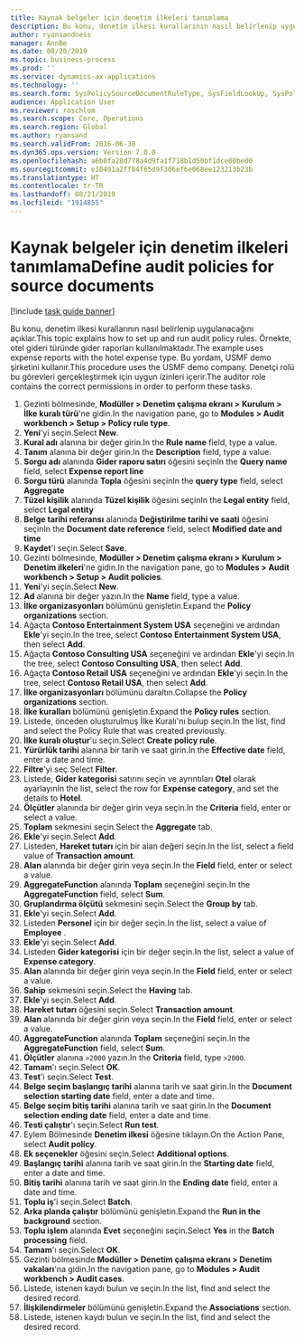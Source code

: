 ```yaml
---
title: Kaynak belgeler için denetim ilkeleri tanımlama
description: Bu konu, denetim ilkesi kurallarının nasıl belirlenip uygulanacağını açıklar.
author: ryansandness
manager: AnnBe
ms.date: 08/20/2019
ms.topic: business-process
ms.prod: ''
ms.service: dynamics-ax-applications
ms.technology: ''
ms.search.form: SysPolicySourceDocumentRuleType, SysFieldLookUp, SysPolicyListPage, SysPolicy, AuditPolicyRule, SysQueryForm, SysQueryFieldLookUp, AuditPolicyDateSelection, AuditPolicyAdditionalOption, BatchJob, CaseDetail
audience: Application User
ms.reviewer: roschlom
ms.search.scope: Core, Operations
ms.search.region: Global
ms.author: ryansand
ms.search.validFrom: 2016-06-30
ms.dyn365.ops.version: Version 7.0.0
ms.openlocfilehash: a6b0fa28d778a4d9fa1f718b1d50bf1dce00be00
ms.sourcegitcommit: e10491a2ff04f65d9f306ef6e068ee123213b23b
ms.translationtype: HT
ms.contentlocale: tr-TR
ms.lasthandoff: 08/21/2019
ms.locfileid: "1914855"
---
```

# <a name="define-audit-policies-for-source-documents"></a><span data-ttu-id="f9e55-103">Kaynak belgeler için denetim ilkeleri tanımlama</span><span class="sxs-lookup"><span data-stu-id="f9e55-103">Define audit policies for source documents</span></span>

[!include [task guide banner](../../includes/task-guide-banner.md)]

<span data-ttu-id="f9e55-104">Bu konu, denetim ilkesi kurallarının nasıl belirlenip uygulanacağını açıklar.</span><span class="sxs-lookup"><span data-stu-id="f9e55-104">This topic explains how to set up and run audit policy rules.</span></span> <span data-ttu-id="f9e55-105">Örnekte, otel gideri türünde gider raporları kullanılmaktadır.</span><span class="sxs-lookup"><span data-stu-id="f9e55-105">The example uses expense reports with the hotel expense type.</span></span> <span data-ttu-id="f9e55-106">Bu yordam, USMF demo şirketini kullanır.</span><span class="sxs-lookup"><span data-stu-id="f9e55-106">This procedure uses the USMF demo company.</span></span> <span data-ttu-id="f9e55-107">Denetçi rolü bu görevleri gerçekleştirmek için uygun izinleri içerir.</span><span class="sxs-lookup"><span data-stu-id="f9e55-107">The auditor role contains the correct permissions in order to perform these tasks.</span></span>

1. <span data-ttu-id="f9e55-108">Gezinti bölmesinde, **Modüller > Denetim çalışma ekranı > Kurulum > İlke kuralı türü**'ne gidin.</span><span class="sxs-lookup"><span data-stu-id="f9e55-108">In the navigation pane, go to **Modules > Audit workbench > Setup > Policy rule type**.</span></span>
2. <span data-ttu-id="f9e55-109">**Yeni**'yi seçin.</span><span class="sxs-lookup"><span data-stu-id="f9e55-109">Select **New**.</span></span>
3. <span data-ttu-id="f9e55-110">**Kural adı** alanına bir değer girin.</span><span class="sxs-lookup"><span data-stu-id="f9e55-110">In the **Rule name** field, type a value.</span></span>
4. <span data-ttu-id="f9e55-111">**Tanım** alanına bir değer girin.</span><span class="sxs-lookup"><span data-stu-id="f9e55-111">In the **Description** field, type a value.</span></span>
5. <span data-ttu-id="f9e55-112">**Sorgu adı** alanında **Gider raporu satırı** öğesini seçin</span><span class="sxs-lookup"><span data-stu-id="f9e55-112">In the **Query name** field, select **Expense report line**</span></span>
6. <span data-ttu-id="f9e55-113">**Sorgu türü** alanında **Topla** öğesini seçin</span><span class="sxs-lookup"><span data-stu-id="f9e55-113">In the **query type** field, select **Aggregate**</span></span>
7. <span data-ttu-id="f9e55-114">**Tüzel kişilik** alanında **Tüzel kişilik** öğesini seçin</span><span class="sxs-lookup"><span data-stu-id="f9e55-114">In the **Legal entity** field, select **Legal entity**</span></span>
8. <span data-ttu-id="f9e55-115">**Belge tarihi referansı** alanında **Değiştirilme tarihi ve saati** öğesini seçin</span><span class="sxs-lookup"><span data-stu-id="f9e55-115">In the **Document date reference** field, select **Modified date and time**</span></span>
9. <span data-ttu-id="f9e55-116">**Kaydet**'i seçin.</span><span class="sxs-lookup"><span data-stu-id="f9e55-116">Select **Save**.</span></span>
10. <span data-ttu-id="f9e55-117">Gezinti bölmesinde, **Modüller > Denetim çalışma ekranı > Kurulum > Denetim ilkeleri**'ne gidin.</span><span class="sxs-lookup"><span data-stu-id="f9e55-117">In the navigation pane, go to **Modules > Audit workbench > Setup > Audit policies**.</span></span>
11. <span data-ttu-id="f9e55-118">**Yeni**'yi seçin.</span><span class="sxs-lookup"><span data-stu-id="f9e55-118">Select **New**.</span></span>
12. <span data-ttu-id="f9e55-119">**Ad** alanına bir değer yazın.</span><span class="sxs-lookup"><span data-stu-id="f9e55-119">In the **Name** field, type a value.</span></span>
13. <span data-ttu-id="f9e55-120">**İlke organizasyonları**  bölümünü genişletin.</span><span class="sxs-lookup"><span data-stu-id="f9e55-120">Expand the **Policy organizations** section.</span></span>
14. <span data-ttu-id="f9e55-121">Ağaçta **Contoso Entertainment System USA** seçeneğini ve ardından **Ekle**'yi seçin.</span><span class="sxs-lookup"><span data-stu-id="f9e55-121">In the tree, select **Contoso Entertainment System USA**, then select **Add**.</span></span>
15. <span data-ttu-id="f9e55-122">Ağaçta **Contoso Consulting USA** seçeneğini ve ardından **Ekle**'yi seçin.</span><span class="sxs-lookup"><span data-stu-id="f9e55-122">In the tree, select **Contoso Consulting USA**, then select **Add**.</span></span>
16. <span data-ttu-id="f9e55-123">Ağaçta **Contoso Retail USA** seçeneğini ve ardından **Ekle**'yi seçin.</span><span class="sxs-lookup"><span data-stu-id="f9e55-123">In the tree, select **Contoso Retail USA**, then select **Add**.</span></span>
17. <span data-ttu-id="f9e55-124">**İlke organizasyonları** bölümünü daraltın.</span><span class="sxs-lookup"><span data-stu-id="f9e55-124">Collapse the **Policy organizations** section.</span></span>
18. <span data-ttu-id="f9e55-125">**İlke kuralları**  bölümünü genişletin.</span><span class="sxs-lookup"><span data-stu-id="f9e55-125">Expand the **Policy rules** section.</span></span>
19. <span data-ttu-id="f9e55-126">Listede, önceden oluşturulmuş İlke Kuralı'nı bulup seçin.</span><span class="sxs-lookup"><span data-stu-id="f9e55-126">In the list, find and select the Policy Rule that was created previously.</span></span>
20. <span data-ttu-id="f9e55-127">**İlke kuralı oluştur**'u seçin.</span><span class="sxs-lookup"><span data-stu-id="f9e55-127">Select **Create policy rule**.</span></span>
21. <span data-ttu-id="f9e55-128">**Yürürlük tarihi** alanına bir tarih ve saat girin.</span><span class="sxs-lookup"><span data-stu-id="f9e55-128">In the **Effective date** field, enter a date and time.</span></span>
22. <span data-ttu-id="f9e55-129">**Filtre**'yi seç.</span><span class="sxs-lookup"><span data-stu-id="f9e55-129">Select **Filter**.</span></span>
23. <span data-ttu-id="f9e55-130">Listede, **Gider kategorisi** satırını seçin ve ayrıntıları **Otel** olarak ayarlayın</span><span class="sxs-lookup"><span data-stu-id="f9e55-130">In the list, select the row for **Expense category**, and set the details to **Hotel**.</span></span>
24. <span data-ttu-id="f9e55-131">**Ölçütler** alanında bir değer girin veya seçin.</span><span class="sxs-lookup"><span data-stu-id="f9e55-131">In the **Criteria** field, enter or select a value.</span></span>
25. <span data-ttu-id="f9e55-132">**Toplam** sekmesini seçin.</span><span class="sxs-lookup"><span data-stu-id="f9e55-132">Select the **Aggregate** tab.</span></span>
26. <span data-ttu-id="f9e55-133">**Ekle**'yi seçin.</span><span class="sxs-lookup"><span data-stu-id="f9e55-133">Select **Add**.</span></span>
27. <span data-ttu-id="f9e55-134">Listeden, **Hareket tutarı** için bir alan değeri seçin.</span><span class="sxs-lookup"><span data-stu-id="f9e55-134">In the list, select a field value of **Transaction amount**.</span></span>
28. <span data-ttu-id="f9e55-135">**Alan** alanında bir değer girin veya seçin.</span><span class="sxs-lookup"><span data-stu-id="f9e55-135">In the **Field** field, enter or select a value.</span></span>
29. <span data-ttu-id="f9e55-136">**AggregateFunction** alanında **Toplam** seçeneğini seçin.</span><span class="sxs-lookup"><span data-stu-id="f9e55-136">In the **AggregateFunction** field, select **Sum**.</span></span>
30. <span data-ttu-id="f9e55-137">**Gruplandırma ölçütü** sekmesini seçin.</span><span class="sxs-lookup"><span data-stu-id="f9e55-137">Select the **Group by** tab.</span></span>
31. <span data-ttu-id="f9e55-138">**Ekle**'yi seçin.</span><span class="sxs-lookup"><span data-stu-id="f9e55-138">Select **Add**.</span></span>
32. <span data-ttu-id="f9e55-139">Listeden **Personel** için bir değer seçin.</span><span class="sxs-lookup"><span data-stu-id="f9e55-139">In the list, select a value of **Employee** .</span></span>
33. <span data-ttu-id="f9e55-140">**Ekle**'yi seçin.</span><span class="sxs-lookup"><span data-stu-id="f9e55-140">Select **Add**.</span></span>
34. <span data-ttu-id="f9e55-141">Listeden **Gider kategorisi** için bir değer seçin.</span><span class="sxs-lookup"><span data-stu-id="f9e55-141">In the list, select a value of **Expense category**.</span></span>
35. <span data-ttu-id="f9e55-142">**Alan** alanında bir değer girin veya seçin.</span><span class="sxs-lookup"><span data-stu-id="f9e55-142">In the **Field** field, enter or select a value.</span></span>
36. <span data-ttu-id="f9e55-143">**Sahip** sekmesini seçin.</span><span class="sxs-lookup"><span data-stu-id="f9e55-143">Select the **Having** tab.</span></span>
37. <span data-ttu-id="f9e55-144">**Ekle**'yi seçin.</span><span class="sxs-lookup"><span data-stu-id="f9e55-144">Select **Add**.</span></span>
38. <span data-ttu-id="f9e55-145">**Hareket tutarı**  öğesini seçin.</span><span class="sxs-lookup"><span data-stu-id="f9e55-145">Select **Transaction amount**.</span></span>
39. <span data-ttu-id="f9e55-146">**Alan** alanında bir değer girin veya seçin.</span><span class="sxs-lookup"><span data-stu-id="f9e55-146">In the **Field** field, enter or select a value.</span></span>
40. <span data-ttu-id="f9e55-147">**AggregateFunction** alanında **Toplam** seçeneğini seçin.</span><span class="sxs-lookup"><span data-stu-id="f9e55-147">In the **AggregateFunction** field, select **Sum**.</span></span>
41. <span data-ttu-id="f9e55-148">**Ölçütler** alanına `>2000` yazın.</span><span class="sxs-lookup"><span data-stu-id="f9e55-148">In the **Criteria** field, type `>2000`.</span></span>
42. <span data-ttu-id="f9e55-149">**Tamam**'ı seçin.</span><span class="sxs-lookup"><span data-stu-id="f9e55-149">Select **OK**.</span></span>
43. <span data-ttu-id="f9e55-150">**Test**'i seçin.</span><span class="sxs-lookup"><span data-stu-id="f9e55-150">Select **Test**.</span></span>
44. <span data-ttu-id="f9e55-151">**Belge seçim başlangıç tarihi** alanına tarih ve saat girin.</span><span class="sxs-lookup"><span data-stu-id="f9e55-151">In the **Document selection starting date** field, enter a date and time.</span></span>
45. <span data-ttu-id="f9e55-152">**Belge seçim bitiş tarihi** alanına tarih ve saat girin.</span><span class="sxs-lookup"><span data-stu-id="f9e55-152">In the **Document selection ending date** field, enter a date and time.</span></span>
46. <span data-ttu-id="f9e55-153">**Testi çalıştır**'ı seçin.</span><span class="sxs-lookup"><span data-stu-id="f9e55-153">Select **Run test**.</span></span>
47. <span data-ttu-id="f9e55-154">Eylem Bölmesinde **Denetim ilkesi** öğesine tıklayın.</span><span class="sxs-lookup"><span data-stu-id="f9e55-154">On the Action Pane, select **Audit policy**.</span></span>
48. <span data-ttu-id="f9e55-155">**Ek seçenekler** öğesini seçin.</span><span class="sxs-lookup"><span data-stu-id="f9e55-155">Select **Additional options**.</span></span>
49. <span data-ttu-id="f9e55-156">**Başlangıç tarihi** alanına tarih ve saat girin.</span><span class="sxs-lookup"><span data-stu-id="f9e55-156">In the **Starting date** field, enter a date and time.</span></span>
50. <span data-ttu-id="f9e55-157">**Bitiş tarihi** alanına tarih ve saat girin.</span><span class="sxs-lookup"><span data-stu-id="f9e55-157">In the **Ending date** field, enter a date and time.</span></span>
51. <span data-ttu-id="f9e55-158">**Toplu iş**'i seçin.</span><span class="sxs-lookup"><span data-stu-id="f9e55-158">Select **Batch**.</span></span>
52. <span data-ttu-id="f9e55-159">**Arka planda çalıştır** bölümünü genişletin.</span><span class="sxs-lookup"><span data-stu-id="f9e55-159">Expand the **Run in the background** section.</span></span>
53. <span data-ttu-id="f9e55-160">**Toplu işlem** alanında **Evet** seçeneğini seçin.</span><span class="sxs-lookup"><span data-stu-id="f9e55-160">Select **Yes** in the **Batch processing** field.</span></span>
54. <span data-ttu-id="f9e55-161">**Tamam**'ı seçin.</span><span class="sxs-lookup"><span data-stu-id="f9e55-161">Select **OK**.</span></span>
55. <span data-ttu-id="f9e55-162">Gezinti bölmesinde **Modüller > Denetim çalışma ekranı > Denetim vakaları**'na gidin.</span><span class="sxs-lookup"><span data-stu-id="f9e55-162">In the navigation pane, go to **Modules > Audit workbench > Audit cases**.</span></span>
56. <span data-ttu-id="f9e55-163">Listede, istenen kaydı bulun ve seçin.</span><span class="sxs-lookup"><span data-stu-id="f9e55-163">In the list, find and select the desired record.</span></span>
57. <span data-ttu-id="f9e55-164">**İlişkilendirmeler**  bölümünü genişletin.</span><span class="sxs-lookup"><span data-stu-id="f9e55-164">Expand the **Associations** section.</span></span>
58. <span data-ttu-id="f9e55-165">Listede, istenen kaydı bulun ve seçin.</span><span class="sxs-lookup"><span data-stu-id="f9e55-165">In the list, find and select the desired record.</span></span>


